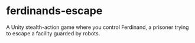 # ferdinands-escape
A Unity stealth-action game where you control Ferdinand, a prisoner trying to escape a facility guarded by robots. 
